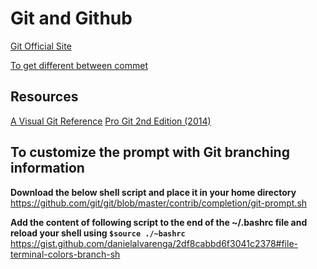 # Git and Github

[Git Official Site](https://www.git-scm.com/)

[To get different between commet](https://marklodato.github.io/visual-git-guide/index-en.html)


## Resources
[A Visual Git Reference](https://marklodato.github.io/visual-git-guide/index-en.html)
[Pro Git 2nd Edition (2014)](https://git-scm.com/book/en/v2)

## To customize the prompt with Git branching information
**Download the below shell script and place it in your home directory**  
https://github.com/git/git/blob/master/contrib/completion/git-prompt.sh

**Add the content of following script to the end of the ~/.bashrc file and reload your shell using ``$source ./~bashrc``**  
https://gist.github.com/danielalvarenga/2df8cabbd6f3041c2378#file-terminal-colors-branch-sh

